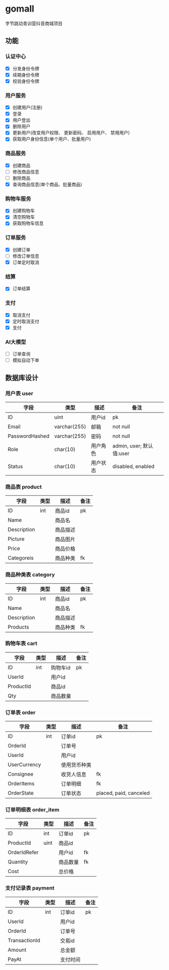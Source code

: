 # gomall
字节跳动青训营抖音商城项目

## 功能
### 认证中心
- [x] 分发身份令牌
- [x] 续期身份令牌
- [x] 校验身份令牌

### 用户服务
- [x] 创建用户(注册)
- [x] 登录
- [x] 用户登出
- [x] 删除用户
- [x] 更新用户(改变用户权限、 更新密码、 启用用户、 禁用用户)
- [x] 获取用户身份信息(单个用户、批量用户)

### 商品服务
- [x] 创建商品
- [ ] 修改商品信息
- [ ] 删除商品
- [x] 查询商品信息(单个商品、批量商品)

### 购物车服务
- [x] 创建购物车
- [x] 清空购物车
- [x] 获取购物车信息

### 订单服务
- [x] 创建订单
- [ ] 修改订单信息
- [x] 订单定时取消

### 结算
- [x] 订单结算

### 支付
- [x] 取消支付
- [x] 定时取消支付
- [x] 支付

### AI大模型
- [ ] 订单查询
- [ ] 模拟自动下单

## 数据库设计
### 用户表 user
| 字段 | 类型 | 描述 | 备注 |
| --  | -- | -- | --|
| ID | uint | 用户id | pk |
| Email | varchar(255) | 邮箱 | not null |
| PasswordHashed | varchar(255) | 密码 | not null |
| Role | char(10) | 用户角色 | admin, user; 默认值:user|
| Status | char(10) | 用户状态 | disabled, enabled|


### 商品表 product
| 字段 | 类型 | 描述 | 备注 |
| --  | -- | -- | --|
| ID | int | 商品id | pk |
| Name |    | 商品名 | |
| Description| | 商品描述 ||
| Picture | | 商品图片| |
| Price |  | 商品价格 ||
| Categoreis | | 商品种类| fk |

### 商品种类表 category
| 字段 | 类型 | 描述 | 备注 |
| --  | -- | -- | --|
| ID | int | 商品id | pk |
| Name |    | 商品名 | |
| Description| | 商品描述 ||
| Products | | 商品种类|fk|

### 购物车表 cart
| 字段 | 类型 | 描述 | 备注 |
| --  | -- | -- | --|
| ID | int | 购物车id | pk |
| UserId |    | 用户id | |
| ProductId| | 商品id ||
| Qty | | 商品数量||

### 订单表 order
| 字段 | 类型 | 描述 | 备注 |
| --  | -- | -- | --|
| ID | int | 订单id | pk |
| OrderId |    | 订单号 | |
| UserId| | 用户id ||
| UserCurrency | | 使用货币种类||
| Consignee | | 收货人信息| fk |
| OrderItems | |订单明细| fk|
| OrderState | | 订单状态 | placed, paid, canceled |

### 订单明细表 order_item
| 字段 | 类型 | 描述 | 备注 |
| --  | -- | -- | --|
| ID | int | 订单id | pk |
| ProductId | uint | 商品id | |
| OrderIdRefer| | 用户id |fk|
| Quantity | |商品数量| fk|
| Cost | | 总价格 | |

### 支付记录表 payment
| 字段 | 类型 | 描述 | 备注 |
| --  | -- | -- | --|
| ID | int | 订单id | pk |
| UserId| | 用户id ||
| OrderId |    | 订单号 | |
| TransactionId | | 交易id||
| Amount | |总金额|  |
| PayAt | | 支付时间 | |